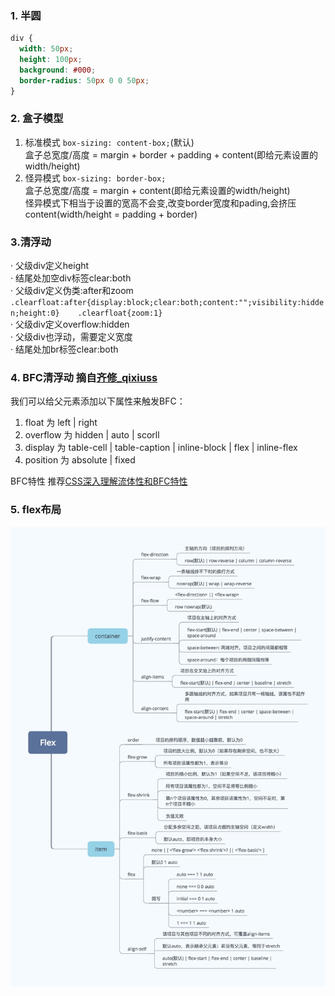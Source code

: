 ### 1. 半圆
```css
div {
  width: 50px;
  height: 100px;
  background: #000;
  border-radius: 50px 0 0 50px;
}
```
### 2. 盒子模型
  1. 标准模式  ```box-sizing: content-box;```(默认)  
  盒子总宽度/高度 = margin + border + padding + content(即给元素设置的width/height)  
  2. 怪异模式  ```box-sizing: border-box;```  
  盒子总宽度/高度 = margin + content(即给元素设置的width/height)  
  怪异模式下相当于设置的宽高不会变,改变border宽度和pading,会挤压content(width/height = padding + border)  
  
### 3.清浮动  
 · 父级div定义height  
 · 结尾处加空div标签clear:both  
 · 父级div定义伪类:after和zoom   
    ```
    .clearfloat:after{display:block;clear:both;content:"";visibility:hidden;height:0}   
    .clearfloat{zoom:1} 
    ```  
 · 父级div定义overflow:hidden  
 · 父级div也浮动，需要定义宽度  
 · 结尾处加br标签clear:both  
    
### 4. BFC清浮动  摘自[齐修_qixiuss](https://www.jianshu.com/p/09bd5873bed4)
我们可以给父元素添加以下属性来触发BFC：
1. float 为 left | right
2. overflow 为 hidden | auto | scorll
3. display 为 table-cell | table-caption | inline-block | flex | inline-flex
4. position 为 absolute | fixed

BFC特性 推荐[CSS深入理解流体性和BFC特性](https://www.zhangxinxu.com/wordpress/2015/02/css-deep-understand-flow-bfc-column-two-auto-layout/)

### 5. flex布局
<img src="https://github.com/lu-xiansen/myNote/blob/master/img/flex.jpg?raw=true">
